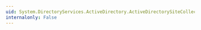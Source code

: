 ```yaml
---
uid: System.DirectoryServices.ActiveDirectory.ActiveDirectorySiteCollection.OnRemoveComplete(System.Int32,System.Object)
internalonly: False
---
```

